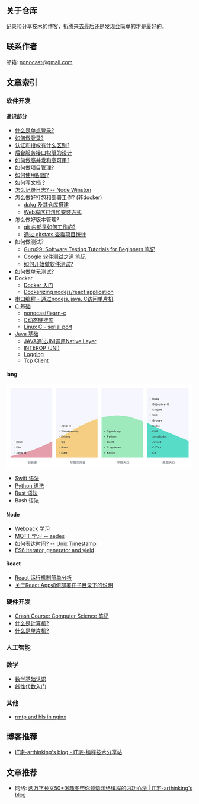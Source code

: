 ## 关于仓库

记录和分享技术的博客，折腾来去最后还是发现会简单的才是最好的。

## 联系作者

邮箱: nonocast@gmail.com

## 文章索引

### 软件开发

#### 通识部分

- [什么是单点登录?](https://github.com/nonocast/me/issues/2)
- [如何做登录?](https://github.com/nonocast/me/issues/62)
- [认证和授权有什么区别?](https://github.com/nonocast/me/issues/3)
- [后台服务接口权限的设计](https://github.com/nonocast/me/issues/44)
- [如何做高并发和高可用?](https://github.com/nonocast/me/issues/63)
- [如何做项目管理?](https://github.com/nonocast/me/issues/13)
- [如何使用配置?](https://github.com/nonocast/me/issues/14)
- [如何写文档？](https://github.com/nonocast/me/issues/9)
- [怎么记录日志? -- Node Winston](https://github.com/nonocast/me/issues/10)
- 怎么做好打包和部署工作? (非docker)
  - [dpkg 及其仓库搭建](https://github.com/nonocast/me/issues/78)
  - [Web程序打包和安装方式](https://github.com/nonocast/me/issues/77)
- 怎么做好版本管理?
  - [git 内部是如何工作的?](https://github.com/nonocast/me/issues/7)
  - [通过 gitstats 查看项目统计](https://github.com/nonocast/me/issues/6)
- 如何做测试?
  - [Guru99: Software Testing Tutorials for Beginners 笔记](https://github.com/nonocast/me/issues/24)
  - [Google 软件测试之道 笔记](https://github.com/nonocast/me/issues/28)
  - [如何开始做软件测试?](https://github.com/nonocast/me/issues/26)
- [如何做单元测试?](https://github.com/nonocast/jiker-tdd-campus)
- Docker
  - [Docker 入门](https://github.com/nonocast/me/issues/74)
  - [Dockerizing nodejs/react application](https://github.com/nonocast/me/issues/76)
- [串口编程 - 通过nodejs, java, C访问单片机](https://github.com/nonocast/mcs-serial-port)
- [C 基础](https://github.com/nonocast/me/issues/20)
  - [nonocast/learn-c](https://github.com/nonocast/learn-c)
  - [C动态链接库](https://github.com/nonocast/me/issues/45)
  - [Linux C - serial port](https://github.com/nonocast/me/issues/47)
- [Java 基础](https://github.com/nonocast/hello-java)
  - [JAVA通过JNI调用Native Layer](https://github.com/nonocast/me/issues/46)
  - [INTEROP (JNI)](https://github.com/nonocast/hello-java/blob/master/INTEROP.md)
  - [Logging](https://github.com/nonocast/hello-java/blob/master/LOGGING.md)
  - [Tcp Client](https://github.com/nonocast/hello-java/blob/master/SOCKET.md)

#### lang

![](https://github.com/nonocast/me/blob/master/images/langs.jpg?raw=true)

- [Swift 语法](https://github.com/nonocast/me/issues/72)
- [Python 语法](https://github.com/nonocast/me/issues/140)
- [Rust 语法](https://github.com/nonocast/me/issues/139)
- Bash 语法

#### Node

- [Webpack 学习](https://github.com/nonocast/me/issues/22)
- [MQTT 学习 -- aedes](https://github.com/nonocast/me/issues/23)
- [如何表达时间? -- Unix Timestamp](https://github.com/nonocast/me/issues/8)
- [ES6 Iterator, generator and yield](https://github.com/nonocast/me/issues/35)

#### React

- [React 运行机制简单分析](https://github.com/nonocast/me/issues/21)
- [关于React App如何部署在子目录下的说明](https://github.com/nonocast/me/issues/29)

### 硬件开发

- [Crash Course: Computer Science 笔记](https://github.com/nonocast/me/issues/25)
- [什么是计算机?](https://github.com/nonocast/me/issues/16)
- [什么是单片机?](https://github.com/nonocast/me/issues/17)

### 人工智能

### 数学

- [数学基础认识](https://github.com/nonocast/me/issues/18)
- [线性代数入门](https://github.com/nonocast/me/issues/19)

### 其他

- [rmtp and hls in nginx](https://github.com/nonocast/me/issues/30)

## 博客推荐

- [IT宅-arthinking's blog - IT宅-编程技术分享站](https://www.itzhai.com)

## 文章推荐

- 网络: [两万字长文50+张趣图带你领悟网络编程的内功心法 | IT宅-arthinking's blog](https://www.itzhai.com/articles/comprehend-the-underlying-principles-of-network-programming.html)
